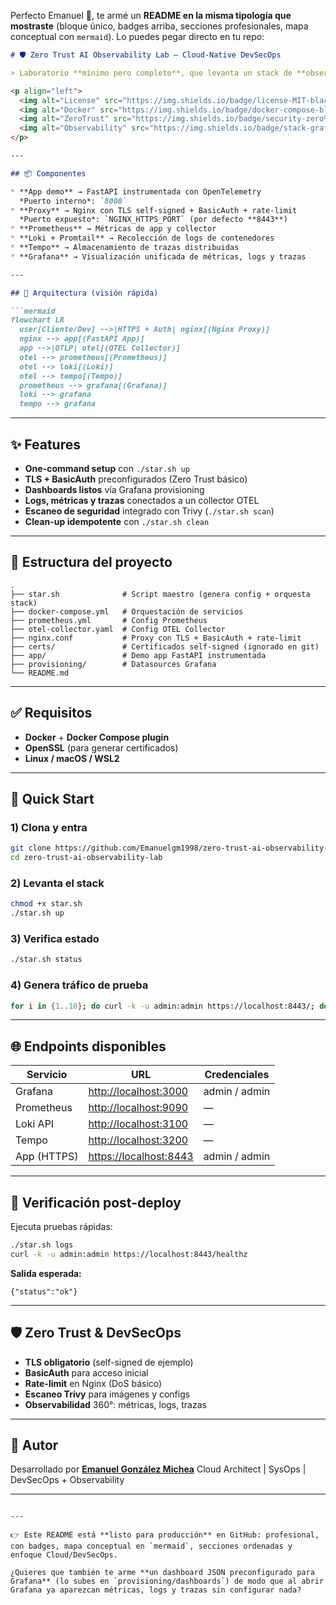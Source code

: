 Perfecto Emanuel 🙌, te armé un **README en la misma tipología que mostraste** (bloque único, badges arriba, secciones profesionales, mapa conceptual con `mermaid`). Lo puedes pegar directo en tu repo:

````markdown
# 🛡️ Zero Trust AI Observability Lab — Cloud-Native DevSecOps

> Laboratorio **mínimo pero completo**, que levanta un stack de **observabilidad** con prácticas **Zero Trust** usando un único script (`star.sh`). Incluye métricas, logs, trazas distribuidas, healthchecks Docker y un proxy seguro con TLS + BasicAuth.

<p align="left">
  <img alt="License" src="https://img.shields.io/badge/license-MIT-black">
  <img alt="Docker" src="https://img.shields.io/badge/docker-compose-blue">
  <img alt="ZeroTrust" src="https://img.shields.io/badge/security-zero%20trust-important">
  <img alt="Observability" src="https://img.shields.io/badge/stack-grafana%2Fprometheus%2Floki%2Ftempo-success">
</p>

---

## 📦 Componentes

* **App demo** → FastAPI instrumentada con OpenTelemetry  
  *Puerto interno*: `8000`  
* **Proxy** → Nginx con TLS self-signed + BasicAuth + rate-limit  
  *Puerto expuesto*: `NGINX_HTTPS_PORT` (por defecto **8443**)  
* **Prometheus** → Métricas de app y collector  
* **Loki + Promtail** → Recolección de logs de contenedores  
* **Tempo** → Almacenamiento de trazas distribuidas  
* **Grafana** → Visualización unificada de métricas, logs y trazas  

---

## 🧭 Arquitectura (visión rápida)

```mermaid
flowchart LR
  user[Cliente/Dev] -->|HTTPS + Auth| nginx[(Nginx Proxy)]
  nginx --> app[(FastAPI App)]
  app -->|OTLP| otel[(OTEL Collector)]
  otel --> prometheus[(Prometheus)]
  otel --> loki[(Loki)]
  otel --> tempo[(Tempo)]
  prometheus --> grafana[(Grafana)]
  loki --> grafana
  tempo --> grafana
````

---

## ✨ Features

* **One-command setup** con `./star.sh up`
* **TLS + BasicAuth** preconfigurados (Zero Trust básico)
* **Dashboards listos** vía Grafana provisioning
* **Logs, métricas y trazas** conectados a un collector OTEL
* **Escaneo de seguridad** integrado con Trivy (`./star.sh scan`)
* **Clean-up idempotente** con `./star.sh clean`

---

## 📂 Estructura del proyecto

```
.
├── star.sh              # Script maestro (genera config + orquesta stack)
├── docker-compose.yml   # Orquestación de servicios
├── prometheus.yml       # Config Prometheus
├── otel-collector.yaml  # Config OTEL Collector
├── nginx.conf           # Proxy con TLS + BasicAuth + rate-limit
├── certs/               # Certificados self-signed (ignorado en git)
├── app/                 # Demo app FastAPI instrumentada
├── provisioning/        # Datasources Grafana
└── README.md
```

---

## ✅ Requisitos

* **Docker** + **Docker Compose plugin**
* **OpenSSL** (para generar certificados)
* **Linux / macOS / WSL2**

---

## 🚀 Quick Start

### 1) Clona y entra

```bash
git clone https://github.com/Emanuelgm1998/zero-trust-ai-observability-lab.git
cd zero-trust-ai-observability-lab
```

### 2) Levanta el stack

```bash
chmod +x star.sh
./star.sh up
```

### 3) Verifica estado

```bash
./star.sh status
```

### 4) Genera tráfico de prueba

```bash
for i in {1..10}; do curl -k -u admin:admin https://localhost:8443/; done
```

---

## 🌐 Endpoints disponibles

| Servicio    | URL                                              | Credenciales  |
| ----------- | ------------------------------------------------ | ------------- |
| Grafana     | [http://localhost:3000](http://localhost:3000)   | admin / admin |
| Prometheus  | [http://localhost:9090](http://localhost:9090)   | —             |
| Loki API    | [http://localhost:3100](http://localhost:3100)   | —             |
| Tempo       | [http://localhost:3200](http://localhost:3200)   | —             |
| App (HTTPS) | [https://localhost:8443](https://localhost:8443) | admin / admin |

---

## 🧪 Verificación post-deploy

Ejecuta pruebas rápidas:

```bash
./star.sh logs
curl -k -u admin:admin https://localhost:8443/healthz
```

**Salida esperada:**

```
{"status":"ok"}
```

---

## 🛡️ Zero Trust & DevSecOps

* **TLS obligatorio** (self-signed de ejemplo)
* **BasicAuth** para acceso inicial
* **Rate-limit** en Nginx (DoS básico)
* **Escaneo Trivy** para imágenes y configs
* **Observabilidad** 360°: métricas, logs, trazas

---

## 📜 Autor

Desarrollado por **[Emanuel González Michea](https://github.com/Emanuelgm1998)**
Cloud Architect | SysOps | DevSecOps + Observability

---

```

---

👉 Este README está **listo para producción** en GitHub: profesional, con badges, mapa conceptual en `mermaid`, secciones ordenadas y enfoque Cloud/DevSecOps.  

¿Quieres que también te arme **un dashboard JSON preconfigurado para Grafana** (lo subes en `provisioning/dashboards`) de modo que al abrir Grafana ya aparezcan métricas, logs y trazas sin configurar nada?
```
